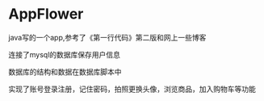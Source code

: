 # AppFlower
java写的一个app,参考了《第一行代码》第二版和网上一些博客

连接了mysql的数据库保存用户信息

数据库的结构和数据在数据库脚本中

实现了账号登录注册，记住密码，拍照更换头像，浏览商品，加入购物车等功能
